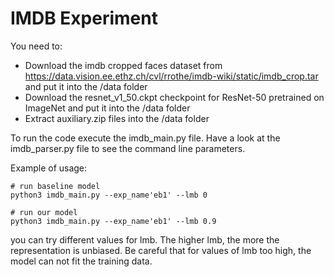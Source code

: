 # IMDB Experiment

You need to:

- Download the imdb cropped faces dataset from https://data.vision.ee.ethz.ch/cvl/rrothe/imdb-wiki/static/imdb_crop.tar and put it into the /data folder
- Download the resnet_v1_50.ckpt checkpoint for ResNet-50 pretrained on ImageNet and put it into the /data folder
- Extract auxiliary.zip files into the /data folder  

To run the code execute the imdb_main.py file. Have a look at the imdb_parser.py file to see the command line parameters.


Example of usage:

```
# run baseline model
python3 imdb_main.py --exp_name'eb1' --lmb 0

# run our model
python3 imdb_main.py --exp_name'eb1' --lmb 0.9
```


you can try different values for lmb. The higher lmb, the more the representation is unbiased. Be careful that
for values of lmb too high, the model can not fit the training data.
